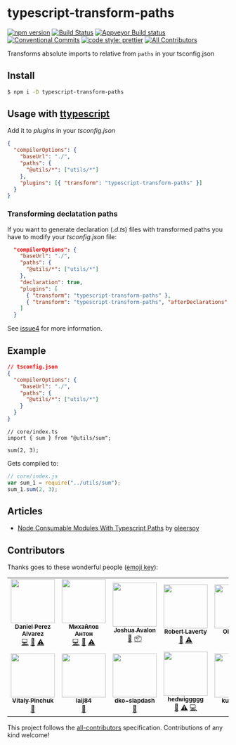 # typescript-transform-paths

[![npm version](https://img.shields.io/npm/v/typescript-transform-paths.svg)](https://www.npmjs.com/package/typescript-transform-paths)
[![Build Status](https://img.shields.io/travis/LeDDGroup/typescript-transform-paths/master.svg)](https://travis-ci.org/LeDDGroup/typescript-transform-paths)
[![Appveyor Build status](https://ci.appveyor.com/api/projects/status/4i7egn9rn7iepg31/branch/master?svg=true)](https://ci.appveyor.com/project/danielpza/typescript-transform-paths/branch/master)
[![Conventional Commits](https://img.shields.io/badge/Conventional%20Commits-1.0.0-yellow.svg)](https://conventionalcommits.org)
[![code style: prettier](https://img.shields.io/badge/code_style-prettier-ff69b4.svg?style=flat-square)](https://github.com/prettier/prettier)
[![All Contributors](https://img.shields.io/badge/all_contributors-10-orange.svg?style=flat-square)](#contributors)

Transforms absolute imports to relative from `paths` in your tsconfig.json

## Install

```sh
$ npm i -D typescript-transform-paths
```

## Usage with [ttypescript](https://github.com/cevek/ttypescript/)

Add it to _plugins_ in your _tsconfig.json_

```json
{
  "compilerOptions": {
    "baseUrl": "./",
    "paths": {
      "@utils/*": ["utils/*"]
    },
    "plugins": [{ "transform": "typescript-transform-paths" }]
  }
}
```

### Transforming declatation paths

If you want to generate declaration (_.d.ts_) files with transformed paths you have to
modify your _tsconfig.json_ file:

```json
  "compilerOptions": {
    "baseUrl": "./",
    "paths": {
      "@utils/*": ["utils/*"]
    },
    "declaration": true,
    "plugins": [
      { "transform": "typescript-transform-paths" },
      { "transform": "typescript-transform-paths", "afterDeclarations": true }
    ]
  }
```

See [issue4](https://github.com/LeDDGroup/typescript-transform-paths/issues/4#issuecomment-486380340) for more information.

## Example

```json
// tsconfig.json
{
  "compilerOptions": {
    "baseUrl": "./",
    "paths": {
      "@utils/*": ["utils/*"]
    }
  }
}
```

```tsx
// core/index.ts
import { sum } from "@utils/sum";

sum(2, 3);
```

Gets compiled to:

```js
// core/index.js
var sum_1 = require("../utils/sum");
sum_1.sum(2, 3);
```

## Articles

- [Node Consumable Modules With Typescript Paths](https://medium.com/@ole.ersoy/node-consumable-modules-with-typescript-paths-ed88a5f332fa?postPublishedType=initial) by [oleersoy](https://github.com/oleersoy")

## Contributors

Thanks goes to these wonderful people ([emoji key](https://allcontributors.org/docs/en/emoji-key)):

<!-- ALL-CONTRIBUTORS-LIST:START - Do not remove or modify this section -->
<!-- prettier-ignore-start -->
<!-- markdownlint-disable -->
<table>
  <tr>
    <td align="center"><a href="https://github.com/danielpza"><img src="https://avatars2.githubusercontent.com/u/17787042?v=4" width="100px;" alt=""/><br /><sub><b>Daniel Perez Alvarez</b></sub></a><br /><a href="https://github.com/LeDDGroup/typescript-transform-paths/commits?author=danielpza" title="Code">💻</a> <a href="#maintenance-danielpza" title="Maintenance">🚧</a> <a href="https://github.com/LeDDGroup/typescript-transform-paths/commits?author=danielpza" title="Tests">⚠️</a></td>
    <td align="center"><a href="https://github.com/anion155"><img src="https://avatars1.githubusercontent.com/u/4786672?v=4" width="100px;" alt=""/><br /><sub><b>Михайлов Антон</b></sub></a><br /><a href="https://github.com/LeDDGroup/typescript-transform-paths/commits?author=anion155" title="Code">💻</a> <a href="https://github.com/LeDDGroup/typescript-transform-paths/issues?q=author%3Aanion155" title="Bug reports">🐛</a> <a href="https://github.com/LeDDGroup/typescript-transform-paths/commits?author=anion155" title="Tests">⚠️</a></td>
    <td align="center"><a href="https://joshuaavalon.io"><img src="https://avatars0.githubusercontent.com/u/7152420?v=4" width="100px;" alt=""/><br /><sub><b>Joshua Avalon</b></sub></a><br /><a href="https://github.com/LeDDGroup/typescript-transform-paths/issues?q=author%3Ajoshuaavalon" title="Bug reports">🐛</a> <a href="#platform-joshuaavalon" title="Packaging/porting to new platform">📦</a></td>
    <td align="center"><a href="https://roblav96.github.io/resume"><img src="https://avatars1.githubusercontent.com/u/1457327?v=4" width="100px;" alt=""/><br /><sub><b>Robert Laverty</b></sub></a><br /><a href="https://github.com/LeDDGroup/typescript-transform-paths/issues?q=author%3Aroblav96" title="Bug reports">🐛</a> <a href="https://github.com/LeDDGroup/typescript-transform-paths/commits?author=roblav96" title="Tests">⚠️</a></td>
    <td align="center"><a href="https://github.com/oleersoy"><img src="https://avatars3.githubusercontent.com/u/1163873?v=4" width="100px;" alt=""/><br /><sub><b>Ole Ersoy</b></sub></a><br /><a href="https://github.com/LeDDGroup/typescript-transform-paths/issues?q=author%3Aoleersoy" title="Bug reports">🐛</a> <a href="#blog-oleersoy" title="Blogposts">📝</a></td>
    <td align="center"><a href="https://github.com/sbmw"><img src="https://avatars0.githubusercontent.com/u/30099628?v=4" width="100px;" alt=""/><br /><sub><b>sbmw</b></sub></a><br /><a href="https://github.com/LeDDGroup/typescript-transform-paths/issues?q=author%3Asbmw" title="Bug reports">🐛</a></td>
    <td align="center"><a href="https://github.com/richardspence"><img src="https://avatars2.githubusercontent.com/u/9914123?v=4" width="100px;" alt=""/><br /><sub><b>richardspence</b></sub></a><br /><a href="https://github.com/LeDDGroup/typescript-transform-paths/issues?q=author%3Arichardspence" title="Bug reports">🐛</a></td>
  </tr>
  <tr>
    <td align="center"><a href="http://codepen.io/viT-1/"><img src="https://avatars1.githubusercontent.com/u/19496430?v=4" width="100px;" alt=""/><br /><sub><b>Vitaly Pinchuk</b></sub></a><br /><a href="https://github.com/LeDDGroup/typescript-transform-paths/issues?q=author%3AviT-1" title="Bug reports">🐛</a></td>
    <td align="center"><a href="https://github.com/laij84"><img src="https://avatars0.githubusercontent.com/u/18145822?v=4" width="100px;" alt=""/><br /><sub><b>laij84</b></sub></a><br /><a href="https://github.com/LeDDGroup/typescript-transform-paths/issues?q=author%3Alaij84" title="Bug reports">🐛</a></td>
    <td align="center"><a href="https://github.com/dko-slapdash"><img src="https://avatars0.githubusercontent.com/u/46383452?v=4" width="100px;" alt=""/><br /><sub><b>dko-slapdash</b></sub></a><br /><a href="https://github.com/LeDDGroup/typescript-transform-paths/issues?q=author%3Adko-slapdash" title="Bug reports">🐛</a></td>
    <td align="center"><a href="https://github.com/hedwiggggg"><img src="https://avatars1.githubusercontent.com/u/42947316?v=4" width="100px;" alt=""/><br /><sub><b>hedwiggggg</b></sub></a><br /><a href="https://github.com/LeDDGroup/typescript-transform-paths/issues?q=author%3Ahedwiggggg" title="Bug reports">🐛</a> <a href="https://github.com/LeDDGroup/typescript-transform-paths/commits?author=hedwiggggg" title="Tests">⚠️</a> <a href="https://github.com/LeDDGroup/typescript-transform-paths/commits?author=hedwiggggg" title="Code">💻</a></td>
    <td align="center"><a href="https://github.com/kuskoman"><img src="https://avatars3.githubusercontent.com/u/15456923?v=4" width="100px;" alt=""/><br /><sub><b>kuskoman</b></sub></a><br /><a href="https://github.com/LeDDGroup/typescript-transform-paths/commits?author=kuskoman" title="Documentation">📖</a></td>
    <td align="center"><a href="https://github.com/booninite"><img src="https://avatars3.githubusercontent.com/u/13647495?v=4" width="100px;" alt=""/><br /><sub><b>alex weidner</b></sub></a><br /><a href="https://github.com/LeDDGroup/typescript-transform-paths/issues?q=author%3Abooninite" title="Bug reports">🐛</a></td>
  </tr>
</table>

<!-- markdownlint-enable -->
<!-- prettier-ignore-end -->
<!-- ALL-CONTRIBUTORS-LIST:END -->

This project follows the [all-contributors](https://github.com/all-contributors/all-contributors)
specification. Contributions of any kind welcome!
